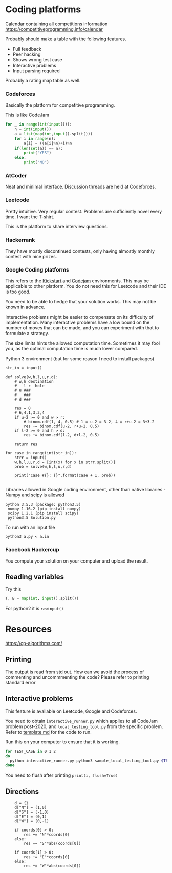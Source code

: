 # Coding platforms

Calendar containing all competitions information https://competitiveprogramming.info/calendar



Probably should make a table with the following features.

- Full feedback
- Peer hacking
- Shows wrong test case
- Interactive problems
- Input parsing required



Probably a rating map table as well.





### Codeforces

Basically the platform for competitive programming.

This is like CodeJam

```python
for _ in range(int(input())):
    n = int(input())
    a = list(map(int,input().split()))
    for i in range(n):
        a[i] = ((a[i]%n)+i)%n
    if(len(set(a)) == n):
        print("YES")
    else:
        print("NO")
```



### AtCoder

Neat and minimal interface. Discussion threads are held at Codeforces.







### Leetcode
Pretty intuitive. Very regular contest. Problems are sufficiently novel every time. I want the T-shirt.

This is the platform to share interview questions.



### Hackerrank

They have mostly discontinued contests, only having almostly monthly contest with nice prizes.




### Google Coding platforms

This refers to the [Kickstart ](https://codingcompetitions.withgoogle.com/kickstart)and [Codejam](https://codingcompetitions.withgoogle.com/codejam) environments. This may be applicable to other platform. You do not need this for Leetcode and their IDE is too good.



You need to be able to hedge that your solution works. This may not be known in advance.

Interactive problems might be easier to compensate on its difficulty of implementation. Many interactive problems have a low bound on the number of moves that can be made, and you can experiment with that to formulate a strategy.

The size limits hints the allowed computation time. Sometimes it may fool you, as the optimal computation time is much lower compared.



Python 3 environment (but for some reason I need to install packages)

```
str_in = input()

def solve(w,h,l,u,r,d):
    # w,h destination
    #   l r  hole
    # u ###
    #   ###
    # d ### 

    res = 0
    # 6,4,1,3,3,4
    if u-2 >= 0 and w > r:
        # binom.cdf(1, 4, 0.5) # 1 = u-2 = 3-2, 4 = r+u-2 = 3+3-2
        res += binom.cdf(u-2, r+u-2, 0.5)
    if l-2 >= 0 and h > d:
        res += binom.cdf(l-2, d+l-2, 0.5)
    
    return res

for case in range(int(str_in)):
    strr = input()
    w,h,l,u,r,d = [int(x) for x in strr.split()]
    prob = solve(w,h,l,u,r,d)
    
    print("Case #{}: {}".format(case + 1, prob))


```



Libraries allowed in Google coding environment, other than native libraries - Numpy and scipy is [allowed](https://codingcompetitions.withgoogle.com/kickstart/faq)

```
python 3.5.3 (package: python3.5)
 numpy 1.16.2 (pip install numpy)
 scipy 1.2.1 (pip install scipy)
 python3.5 Solution.py
```



To run with an input file

```
python3 a.py < a.in
```



### Facebook Hackercup

You compute your solution on your computer and upload the result.




## Reading variables

Try this

```python
T, B = map(int, input().split())
```



For python2 it is `rawinput()`



# Resources

https://cp-algorithms.com/



## Printing

The output is read from std out. How can we avoid the process of commenting and uncommmenting the code? Please refer to printing standard error





## Interactive problems

This feature is available on Leetcode, Google and Codeforces.



You need to obtain `interactive_runner.py` which applies to all CodeJam problem post-2020, and `local_testing_tool.py` from the specific problem. Refer to [template.md](template/template.md) for the code to run.

Run this on your computer to ensure that it is working.

```bash
for TEST_CASE in 0 1 2
do
  python interactive_runner.py python3 sample_local_testing_tool.py $TEST_CASE -- python3 sample_interactive_script.py
done
```

You need to flush after printing `print(i, flush=True)`







## Directions

```
    d = {}
    d["N"] = (1,0)
    d["S"] = (-1,0)
    d["E"] = (0,1)
    d["W"] = (0,-1)
    
    if coords[0] > 0:
        res += "N"*coords[0]
    else:
        res += "S"*abs(coords[0])

    if coords[1] > 0:
        res += "E"*coords[0]
    else:
        res += "W"*abs(coords[0])
```

